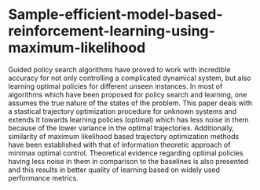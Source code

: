 # Sample-efficient-model-based-reinforcement-learning-using-maximum-likelihood
Guided policy search algorithms have proved to work with incredible accuracy for not only controlling a complicated dynamical system, but also learning optimal policies for different unseen instances. In most of algorithms which have been proposed for policy search and learning, one assumes the true nature of the states of the problem. This paper deals with a stastical trajectory optimization procedure for unknown systems and extends it towards learning policies (optimal) which has less noise in them because of the lower variance in the optimal trajectories. Additionally, similarity of maximum likelihood based trajectory optimization methods have been established with that of information theoretic approach of minimax optimal control. Theoretical evidence regarding optimal policies having less noise in them in comparison to the baselines is also presented and this results in better quality of learning based on widely used performance metrics.
